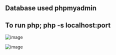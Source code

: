 ## Database used phpmyadmin
## To run php; php -s localhost:port

![image](https://user-images.githubusercontent.com/49027903/230822923-bdf5bd37-33dd-407e-84fb-092ca01e0a7f.png)

![image](https://user-images.githubusercontent.com/49027903/230822959-e232f9b1-3010-4349-9ce2-8dd20c3a54df.png)
